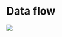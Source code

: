 # Data flow

[![](https://mermaid.ink/svg/pako:eNqlVe1q2zAUfRXhUmghH4zAYN4oJHXbhaVNF2_sR5wfsn3tiDiSJynNQte32Z6kL7Yr-StOPwabf1lX59wrH52T3DuRiMFxnSQT22hJpSaTWcAJPsfH5Ab3VLHyqKYK9DcIFcg7FsHJPHBwRcrlh1D2z-afvk465GY68zvEv5j5pNfrLQJncdrq4X_PDNn_PCE-kkEW3KHUuZCaZsCfcrxtRA3J2553h92EZRVrGkUbKYFHsCgKPl3nGeMpgTvgeq-TL9SMbk2_-QlOn_rkWvBUeCPLwy0S417gnC5q_K0UESgl5Lwg5MWaCCsC1UxwZdmlCCShbkK7KVCJc-s2Pq6jpRdWcy8yqjSLlC2XfPNK4rA1fro3Zpiz8hDT9vCz4e24HoYaJnSl6XnG8OONYFWlQy53PF7hBQvZaLKneYtSFRvkudhwvWtAk8dfXCm9k5DhcThtkFO9BFkAlUFei5BlNM-pRFOsRKpCkdHUfjbao3U_5pYv8W5VddPE3nSjZRgza52RNyYjJoYalWw6XIUs8WGc2wNejcaXaEIyvv1iZy21zpXb76cI6inos1z329SK1RMyLXbqIMwgKwSvK6UvSbd7Rn6SKfqPUDTQzs76SNHWSkNMGNfClhDUGPCFSJXNljjMehE3QVv2G5I-_uZpP6bpy40wV__Zwej_ry2ate2wn56neaogVTIKhNqEqaT5smVxYvx9mKSKf5CQl5Jj4e1s_A3ajsWr6P1ovArcT0YBBB5XLntOnjoPB_oY_z8NjWXVGTC7B7GoAc_VTbbqQ5Hyqe3u652ZUJciDJ7yICExREzhR5qkZu5R8u5tR2kpVuAeDQaD8r27ZbFeuoP8x3un46xBrimL8U_n3jQLHJRlDYHj4msMCd1kOnAC_oDQTY4WhIuY4a-W42q5gY5DN1r4Ox5V6wLjMYrarIviwx_N80P2)](https://mermaid.live/edit#pako:eNqlVe1q2zAUfRXhUmghH4zAYN4oJHXbhaVNF2_sR5wfsn3tiDiSJynNQte32Z6kL7Yr-StOPwabf1lX59wrH52T3DuRiMFxnSQT22hJpSaTWcAJPsfH5Ab3VLHyqKYK9DcIFcg7FsHJPHBwRcrlh1D2z-afvk465GY68zvEv5j5pNfrLQJncdrq4X_PDNn_PCE-kkEW3KHUuZCaZsCfcrxtRA3J2553h92EZRVrGkUbKYFHsCgKPl3nGeMpgTvgeq-TL9SMbk2_-QlOn_rkWvBUeCPLwy0S417gnC5q_K0UESgl5Lwg5MWaCCsC1UxwZdmlCCShbkK7KVCJc-s2Pq6jpRdWcy8yqjSLlC2XfPNK4rA1fro3Zpiz8hDT9vCz4e24HoYaJnSl6XnG8OONYFWlQy53PF7hBQvZaLKneYtSFRvkudhwvWtAk8dfXCm9k5DhcThtkFO9BFkAlUFei5BlNM-pRFOsRKpCkdHUfjbao3U_5pYv8W5VddPE3nSjZRgza52RNyYjJoYalWw6XIUs8WGc2wNejcaXaEIyvv1iZy21zpXb76cI6inos1z329SK1RMyLXbqIMwgKwSvK6UvSbd7Rn6SKfqPUDTQzs76SNHWSkNMGNfClhDUGPCFSJXNljjMehE3QVv2G5I-_uZpP6bpy40wV__Zwej_ry2ate2wn56neaogVTIKhNqEqaT5smVxYvx9mKSKf5CQl5Jj4e1s_A3ajsWr6P1ovArcT0YBBB5XLntOnjoPB_oY_z8NjWXVGTC7B7GoAc_VTbbqQ5Hyqe3u652ZUJciDJ7yICExREzhR5qkZu5R8u5tR2kpVuAeDQaD8r27ZbFeuoP8x3un46xBrimL8U_n3jQLHJRlDYHj4msMCd1kOnAC_oDQTY4WhIuY4a-W42q5gY5DN1r4Ox5V6wLjMYrarIviwx_N80P2)